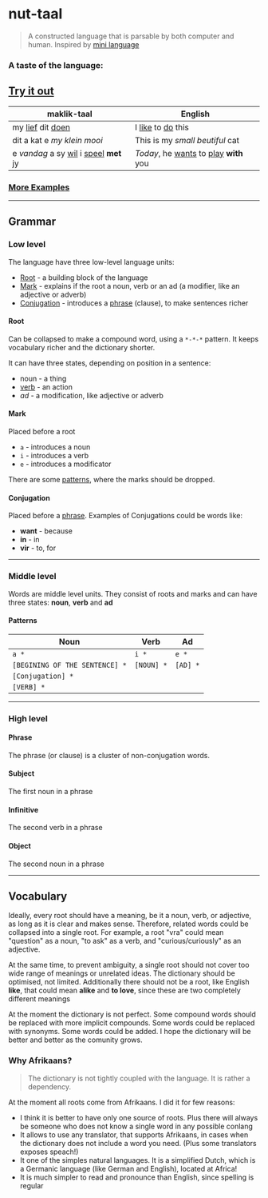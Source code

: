 # **nut-taal**
> A constructed language that is parsable by both computer and human. Inspired by [mini language](https://minilanguage.com)

### A taste of the language:
## [Try it out](https://mikeskoe.github.io/code-ish-app/)
maklik-taal | English 
-- | --
my <u>lief</u> dit <u>doen</u> | I <u>like</u> to <u>do</u> this
dit a kat e *my klein mooi* | This is my *small beutiful* cat
e *vandag* a sy <u>wil</u> i <u>speel</u> **met** jy | *Today*, he <u>wants</u> to <u>play</u> **with** you

### [More Examples](https://github.com/MikeSkoe/code-ish-app/blob/main/public/examples.csv)

---
## Grammar
### Low level
The language have three low-level language units:
- [Root](#Root) - a building block of the language
- [Mark](#Mark) - explains if the root a noun, verb or an ad (a modifier, like an adjective or adverb)
- [Conjugation](#Conjugation) - introduces a [phrase](#Phrase) (clause), to make sentences richer

#### **Root**
Can be collapsed to make a compound word, using a `*-*-*` pattern.
It keeps vocabulary richer and the dictionary shorter.

It can have three states, depending on position in a sentence:
- noun - a thing
- <u>verb</u> - an action
- *ad* - a modification, like adjective or adverb

#### **Mark**
Placed before a root
- `a` - introduces a noun
- `i` - introduces a verb
- `e` - introduces a modificator

There are some [patterns](#patterns), where the marks should be dropped.

#### **Conjugation**
Placed before a [phrase](#Phrase).
Examples of Conjugations could be words like:
- **want** - because
- **in** - in
- **vir** - to, for
---

### Middle level
Words are middle level units.
They consist of roots and marks and can have three states: **noun**, **verb** and **ad**

#### Patterns
Noun | Verb | Ad
-- | -- | --- 
`a *` | `i *` | `e *`
`[BEGINING OF THE SENTENCE] *` | `[NOUN] *` | `[AD] *`
`[Conjugation] *` ||
`[VERB] *` ||

---
### High level
#### Phrase
The phrase (or clause) is a cluster of non-conjugation words.

#### Subject
The first noun in a phrase

#### Infinitive
The second verb in a phrase

#### Object
The second noun in a phrase

---
## Vocabulary
Ideally, every root should have a meaning, be it a noun, verb, or adjective, as long as it is clear and makes sense.
Therefore, related words could be collapsed into a single root.
For example, a root "vra" could mean "question" as a noun, "to ask" as a verb, and "curious/curiously" as an adjective.

At the same time, to prevent ambiguity, a single root should not cover too wide range of meanings or unrelated ideas.
The dictionary should be optimised, not limited.
Additionally there should not be a root, like English **like**, that could mean **alike** and **to love**, since these are two completely different meanings

At the moment the dictionary is not perfect.
Some compound words should be replaced with more implicit compounds.
Some words could be replaced with synonyms.
Some words could be added.
I hope the dictionary will be better and better as the comunity grows.

### Why Afrikaans?
> The dictionary is not tightly coupled with the language.
It is rather a dependency.

At the moment all roots come from Afrikaans.
I did it for few reasons:
- I think it is better to have only one source of roots.
Plus there will always be someone who does not know a single word in any possible conlang
- It allows to use any translator, that supports Afrikaans, in cases when the dictionary does not include a word you need. (Plus some translators exposes speach!)
- It one of the simples natural languages.
It is a simplified Dutch, which is a Germanic language (like German and English), located at Africa!
- It is much simpler to read and pronounce than English, since spelling is regular
